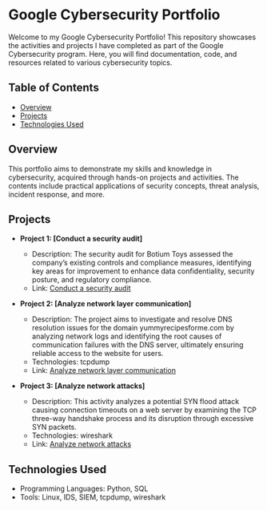 # Google Cybersecurity Portfolio

Welcome to my Google Cybersecurity Portfolio! This repository showcases the activities and projects I have completed as part of the Google Cybersecurity program. Here, you will find documentation, code, and resources related to various cybersecurity topics.

## Table of Contents

- [Overview](#overview)
- [Projects](#projects)
- [Technologies Used](#technologies-used)

## Overview

This portfolio aims to demonstrate my skills and knowledge in cybersecurity, acquired through hands-on projects and activities. The contents include practical applications of security concepts, threat analysis, incident response, and more.

## Projects

- **Project 1: [Conduct a security audit]**
  - Description: The security audit for Botium Toys assessed the company’s existing controls and compliance measures, identifying key areas for improvement to enhance data confidentiality, security posture, and regulatory compliance.
  - Link: [Conduct a security audit](https://github.com/ryancressman/Google-Cybersecurity-Certificate/tree/main/Conduct-a-security-audit)

- **Project 2: [Analyze network layer communication]**
  - Description: The project aims to investigate and resolve DNS resolution issues for the domain yummyrecipesforme.com by analyzing network logs and identifying the root causes of communication failures with the DNS server, ultimately ensuring reliable access to the website for users.
  - Technologies: tcpdump
  - Link: [Analyze network layer communication](https://github.com/ryancressman/Google-Cybersecurity-Certificate/tree/main/analyze-network-layer-communication)

- **Project 3: [Analyze network attacks]**
  - Description: This activity analyzes a potential SYN flood attack causing connection timeouts on a web server by examining the TCP three-way handshake process and its disruption through excessive SYN packets.
  - Technologies: wireshark
  - Link: [Analyze network attacks](https://github.com/ryancressman/Google-Cybersecurity-Certificate/tree/main/analyze-network-attacks)



## Technologies Used

- Programming Languages: Python, SQL
- Tools: Linux, IDS, SIEM, tcpdump, wireshark


